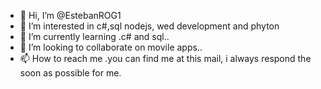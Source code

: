 - 👋 Hi, I’m @EstebanROG1
- 👀 I’m interested in c#,sql nodejs, wed development and phyton
- 🌱 I’m currently learning .c# and sql..
- 💞️ I’m looking to collaborate on movile apps..
- 📫 How to reach me .you can find me at this mail, i always respond the soon as possible for me.

<!---
EstebanROG1/EstebanROG1 is a ✨ special ✨ repository because its `README.md` (this file) appears on your GitHub profile.
You can click the Preview link to take a look at your changes.
--->

